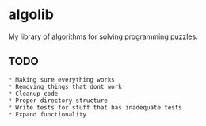 # algolib

My library of algorithms for solving programming puzzles. 

TODO
-----
    * Making sure everything works
    * Removing things that dont work
    * Cleanup code
    * Proper directory structure
    * Write tests for stuff that has inadequate tests
    * Expand functionality

